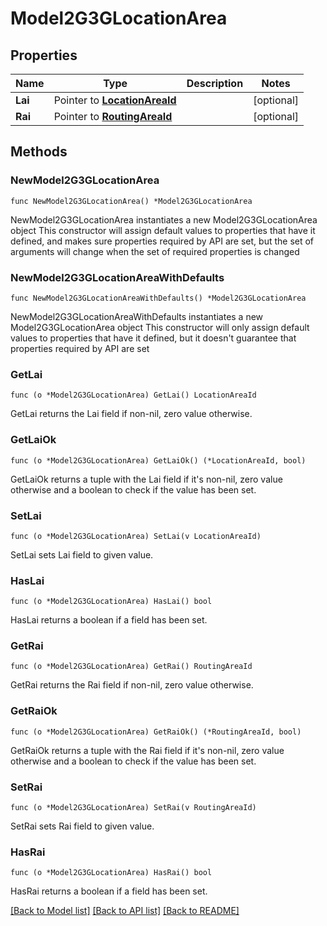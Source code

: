 # Model2G3GLocationArea

## Properties

Name | Type | Description | Notes
------------ | ------------- | ------------- | -------------
**Lai** | Pointer to [**LocationAreaId**](LocationAreaId.md) |  | [optional] 
**Rai** | Pointer to [**RoutingAreaId**](RoutingAreaId.md) |  | [optional] 

## Methods

### NewModel2G3GLocationArea

`func NewModel2G3GLocationArea() *Model2G3GLocationArea`

NewModel2G3GLocationArea instantiates a new Model2G3GLocationArea object
This constructor will assign default values to properties that have it defined,
and makes sure properties required by API are set, but the set of arguments
will change when the set of required properties is changed

### NewModel2G3GLocationAreaWithDefaults

`func NewModel2G3GLocationAreaWithDefaults() *Model2G3GLocationArea`

NewModel2G3GLocationAreaWithDefaults instantiates a new Model2G3GLocationArea object
This constructor will only assign default values to properties that have it defined,
but it doesn't guarantee that properties required by API are set

### GetLai

`func (o *Model2G3GLocationArea) GetLai() LocationAreaId`

GetLai returns the Lai field if non-nil, zero value otherwise.

### GetLaiOk

`func (o *Model2G3GLocationArea) GetLaiOk() (*LocationAreaId, bool)`

GetLaiOk returns a tuple with the Lai field if it's non-nil, zero value otherwise
and a boolean to check if the value has been set.

### SetLai

`func (o *Model2G3GLocationArea) SetLai(v LocationAreaId)`

SetLai sets Lai field to given value.

### HasLai

`func (o *Model2G3GLocationArea) HasLai() bool`

HasLai returns a boolean if a field has been set.

### GetRai

`func (o *Model2G3GLocationArea) GetRai() RoutingAreaId`

GetRai returns the Rai field if non-nil, zero value otherwise.

### GetRaiOk

`func (o *Model2G3GLocationArea) GetRaiOk() (*RoutingAreaId, bool)`

GetRaiOk returns a tuple with the Rai field if it's non-nil, zero value otherwise
and a boolean to check if the value has been set.

### SetRai

`func (o *Model2G3GLocationArea) SetRai(v RoutingAreaId)`

SetRai sets Rai field to given value.

### HasRai

`func (o *Model2G3GLocationArea) HasRai() bool`

HasRai returns a boolean if a field has been set.


[[Back to Model list]](../README.md#documentation-for-models) [[Back to API list]](../README.md#documentation-for-api-endpoints) [[Back to README]](../README.md)


